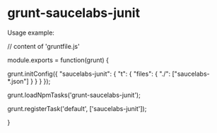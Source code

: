 grunt-saucelabs-junit
=====================

Usage example: 

// content of 'gruntfile.js'


module.exports = function(grunt) {

  grunt.initConfig({
      "saucelabs-junit": {
          "t": {
              "files": {
                  "./": ["saucelabs-*.json"]
              }
          }
      }
  });
  
  grunt.loadNpmTasks('grunt-saucelabs-junit');
  
  grunt.registerTask('default', ['saucelabs-junit']);
  
}
